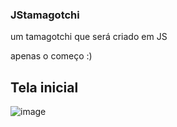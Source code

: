 ### JStamagotchi
um tamagotchi que será criado em JS

apenas o começo :)


## Tela inicial

![image](https://user-images.githubusercontent.com/57610600/185833491-af3bd469-e00f-4bec-a811-c7514e88daaa.png)
